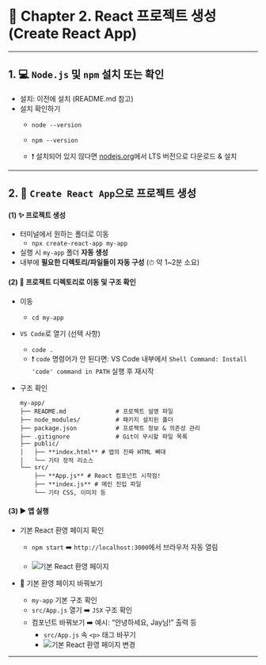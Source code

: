 # 📘 Chapter 2. React 프로젝트 생성 (Create React App)

---

## 1. 💻 `Node.js` 및 `npm` 설치 또는 확인

-   설치: 이전에 설치 (README.md 참고)
-   설치 확인하기
    -   `node --version`
    -   `npm --version`

    -   ❗ 설치되어 있지 않다면 [nodejs.org](https://nodejs.org/en)에서 LTS 버전으로 다운로드 & 설치

---

## 2. 🚀 `Create React App`으로 프로젝트 생성

#### (1) ✨ 프로젝트 생성

-   터미널에서 원하는 폴더로 이동
    -   `npx create-react-app my-app`
-   실행 시 `my-app` 폴더 **자동 생성**
-   내부에 **필요한 디렉토리/파일들이 자동 구성** (⏱ 약 1~2분 소요)

#### (2) 📂 프로젝트 디렉토리로 이동 및 구조 확인

-   이동
    -   `cd my-app`
-   `VS Code`로 열기 (선택 사항)
    -   `code .`
    -   ❗ `code` 명령어가 안 된다면: VS Code 내부에서 `Shell Command: Install 'code' command in PATH` 실행 후 재시작

-   구조 확인

    ```
    my-app/
    ├── README.md              # 프로젝트 설명 파일
    ├── node_modules/          # 패키지 설치된 폴더
    ├── package.json           # 프로젝트 정보 & 의존성 관리
    ├── .gitignore             # Git이 무시할 파일 목록
    ├── public/
    │   ├── **index.html** # 앱의 진짜 HTML 뼈대
    │   └── 기타 정적 리소스
    └── src/
        ├── **App.js** # React 컴포넌트 시작점!
        ├── **index.js** # 메인 진입 파일
        └── 기타 CSS, 이미지 등
    ```

#### (3) ▶️ 앱 실행

-   기본 React 환영 페이지 확인
    -   `npm start` ➡️ `http://localhost:3000`에서 브라우저 자동 열림

    -   ![기본 React 환영 페이지](<../images/react_img/기본 React 환영 페이지.png>)

-   🎯 기본 환영 페이지 바꿔보기
    -   `my-app` 기본 구조 확인
    -   `src/App.js` 열기 ➡️ `JSX` 구조 확인
    -   컴포넌트 바꿔보기 ➡️ 예시: “안녕하세요, Jay님!” 출력 등
        -   `src/App.js` 속 `<p>` 태그 바꾸기
        -   ![기본 React 환영 페이지 변경](<../images/react_img/기본 React 환영 페이지 변경.png>)

---